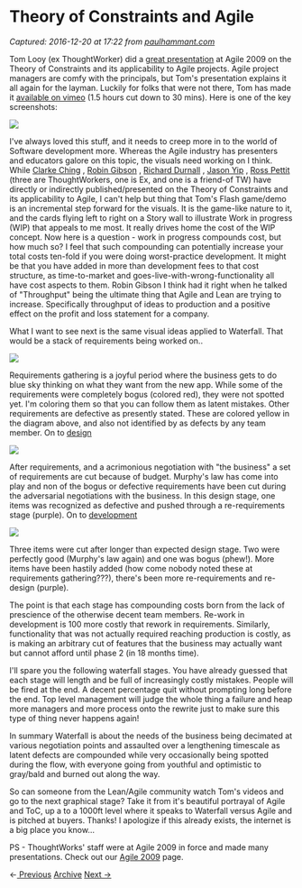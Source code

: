 # Theory of Constraints and Agile

_Captured: 2016-12-20 at 17:22 from [paulhammant.com](http://paulhammant.com/blog/theory-of-constraints-and-agile.html?utm_content=buffer97a98&utm_medium=social&utm_source=twitter.com&utm_campaign=buffer)_

Tom Looy (ex ThoughtWorker) did a [great presentation](http://agile2009.agilealliance.org/node/431) at Agile 2009 on the Theory of Constraints and its applicability to Agile projects. Agile project managers are comfy with the principals, but Tom's presentation explains it all again for the layman. Luckily for folks that were not there, Tom has made it [available on vimeo](http://www.vimeo.com/6440653) (1.5 hours cut down to 30 mins). Here is one of the key screenshots:

![](http://paulhammant.com/images/tom-looy-screenshot.jpg)

I've always loved this stuff, and it needs to creep more in to the world of Software development more. Whereas the Agile industry has presenters and educators galore on this topic, the visuals need working on I think. While [Clarke Ching](http://www.clarkeching.com/) , [Robin Gibson](http://dissoluteitinerantraconteur.blogspot.com/) , [Richard Durnall](http://www.richarddurnall.com/) , [Jason Yip](http://jchyip.blogspot.com/) , [Ross Pettit](http://agilemanager.blogspot.com/) (three are ThoughtWorkers, one is Ex, and one is a friend-of TW) have directly or indirectly published/presented on the Theory of Constraints and its applicability to Agile, I can't help but thing that Tom's Flash game/demo is an incremental step forward for the visuals. It is the game-like nature to it, and the cards flying left to right on a Story wall to illustrate Work in progress (WIP) that appeals to me most. It really drives home the cost of the WIP concept. Now here is a question - work in progress compounds cost, but how much so? I feel that such compounding can potentially increase your total costs ten-fold if you were doing worst-practice development. It might be that you have added in more than development fees to that cost structure, as time-to-market and goes-live-with-wrong-functionality all have cost aspects to them. Robin Gibson I think had it right when he talked of "Throughput" being the ultimate thing that Agile and Lean are trying to increase. Specifically throughput of ideas to production and a positive effect on the profit and loss statement for a company.

What I want to see next is the same visual ideas applied to Waterfall. That would be a stack of requirements being worked on..

![](http://paulhammant.com/images/Waterfall1.png)

Requirements gathering is a joyful period where the business gets to do blue sky thinking on what they want from the new app. While some of the requirements were completely bogus (colored red), they were not spotted yet. I'm coloring them so that you can follow them as latent mistakes. Other requirements are defective as presently stated. These are colored yellow in the diagram above, and also not identified by as defects by any team member. On to [design]()

![](http://paulhammant.com/images/Waterfall2.png)

After requirements, and a acrimonious negotiation with "the business" a set of requirements are cut because of budget. Murphy's law has come into play and non of the bogus or defective requirements have been cut during the adversarial negotiations with the business. In this design stage, one items was recognized as defective and pushed through a re-requirements stage (purple). On to [development]()

![](http://paulhammant.com/images/Waterfall3.png)

Three items were cut after longer than expected design stage. Two were perfectly good (Murphy's law again) and one was bogus (phew!). More items have been hastily added (how come nobody noted these at requirements gathering???), there's been more re-requirements and re-design (purple).

The point is that each stage has compounding costs born from the lack of prescience of the otherwise decent team members. Re-work in development is 100 more costly that rework in requirements. Similarly, functionality that was not actually required reaching production is costly, as is making an arbitrary cut of features that the business may actually want but cannot afford until phase 2 (in 18 months time).

I'll spare you the following waterfall stages. You have already guessed that each stage will length and be full of increasingly costly mistakes. People will be fired at the end. A decent percentage quit without prompting long before the end. Top level management will judge the whole thing a failure and heap more managers and more process onto the rewrite just to make sure this type of thing never happens again!

In summary Waterfall is about the needs of the business being decimated at various negotiation points and assaulted over a lengthening timescale as latent defects are compounded while very occasionally being spotted during the flow, with everyone going from youthful and optimistic to gray/bald and burned out along the way.

So can someone from the Lean/Agile community watch Tom's videos and go to the next graphical stage? Take it from it's beautiful portrayal of Agile and ToC, up a to a 1000ft level where it speaks to Waterfall versus Agile and is pitched at buyers. Thanks! I apologize if this already exists, the internet is a big place you know…

PS - ThoughtWorks' staff were at Agile 2009 in force and made many presentations. Check out our [Agile 2009](http://connect.thoughtworks.com/agile2009) page.

<-[ Previous](http://paulhammant.com/blog/aaw-platform-is-awesome.html) [Archive](http://paulhammant.com/archive.html) [Next ->](http://paulhammant.com/blog/kinetic-declarative-ui.html)
